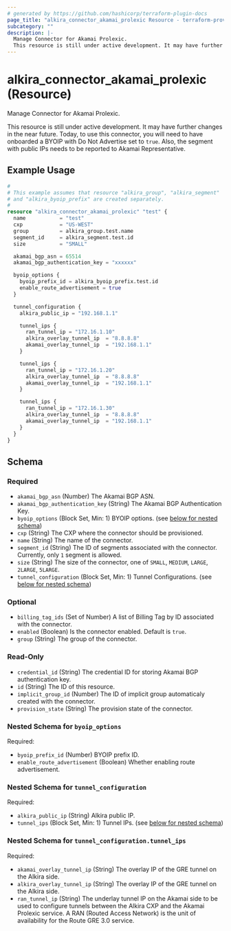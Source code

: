```yaml
---
# generated by https://github.com/hashicorp/terraform-plugin-docs
page_title: "alkira_connector_akamai_prolexic Resource - terraform-provider-alkira"
subcategory: ""
description: |-
  Manage Connector for Akamai Prolexic.
  This resource is still under active development. It may have further changes in the near future. Today, to use this connector, you will need to have onboarded a BYOIP with Do Not Advertise set to true. Also, the segment with public IPs needs to be reported to Akamai Representative.
---
```


# alkira_connector_akamai_prolexic (Resource)

Manage Connector for Akamai Prolexic.

This resource is still under active development. It may have further changes in the near future. Today, to use this connector, you will need to have onboarded a BYOIP with Do Not Advertise set to `true`. Also, the segment with public IPs needs to be reported to Akamai Representative.

## Example Usage

```terraform
#
# This example assumes that resource "alkira_group", "alkira_segment"
# and "alkira_byoip_prefix" are created separately.
#
resource "alkira_connector_akamai_prolexic" "test" {
  name           = "test"
  cxp            = "US-WEST"
  group          = alkira_group.test.name
  segment_id     = alkira_segment.test.id
  size           = "SMALL"

  akamai_bgp_asn = 65514
  akamai_bgp_authentication_key = "xxxxxx"

  byoip_options {
    byoip_prefix_id = alkira_byoip_prefix.test.id
    enable_route_advertisement = true
  }

  tunnel_configuration {
    alkira_public_ip = "192.168.1.1"

    tunnel_ips {
      ran_tunnel_ip = "172.16.1.10"
      alkira_overlay_tunnel_ip  = "8.8.8.8"
      akamai_overlay_tunnel_ip  = "192.168.1.1"
    }

    tunnel_ips {
      ran_tunnel_ip = "172.16.1.20"
      alkira_overlay_tunnel_ip  = "8.8.8.8"
      akamai_overlay_tunnel_ip  = "192.168.1.1"
    }

    tunnel_ips {
      ran_tunnel_ip = "172.16.1.30"
      alkira_overlay_tunnel_ip  = "8.8.8.8"
      akamai_overlay_tunnel_ip  = "192.168.1.1"
    }
  }
}
```

<!-- schema generated by tfplugindocs -->
## Schema

### Required

- `akamai_bgp_asn` (Number) The Akamai BGP ASN.
- `akamai_bgp_authentication_key` (String) The Akamai BGP Authentication Key.
- `byoip_options` (Block Set, Min: 1) BYOIP options. (see [below for nested schema](#nestedblock--byoip_options))
- `cxp` (String) The CXP where the connector should be provisioned.
- `name` (String) The name of the connector.
- `segment_id` (String) The ID of segments associated with the connector. Currently, only `1` segment is allowed.
- `size` (String) The size of the connector, one of `SMALL`, `MEDIUM`, `LARGE`, `2LARGE`, `5LARGE`.
- `tunnel_configuration` (Block Set, Min: 1) Tunnel Configurations. (see [below for nested schema](#nestedblock--tunnel_configuration))

### Optional

- `billing_tag_ids` (Set of Number) A list of Billing Tag by ID associated with the connector.
- `enabled` (Boolean) Is the connector enabled. Default is `true`.
- `group` (String) The group of the connector.

### Read-Only

- `credential_id` (String) The credential ID for storing Akamai BGP authentication key.
- `id` (String) The ID of this resource.
- `implicit_group_id` (Number) The ID of implicit group automaticaly created with the connector.
- `provision_state` (String) The provision state of the connector.

<a id="nestedblock--byoip_options"></a>
### Nested Schema for `byoip_options`

Required:

- `byoip_prefix_id` (Number) BYOIP prefix ID.
- `enable_route_advertisement` (Boolean) Whether enabling route advertisement.


<a id="nestedblock--tunnel_configuration"></a>
### Nested Schema for `tunnel_configuration`

Required:

- `alkira_public_ip` (String) Alkira public IP.
- `tunnel_ips` (Block Set, Min: 1) Tunnel IPs. (see [below for nested schema](#nestedblock--tunnel_configuration--tunnel_ips))

<a id="nestedblock--tunnel_configuration--tunnel_ips"></a>
### Nested Schema for `tunnel_configuration.tunnel_ips`

Required:

- `akamai_overlay_tunnel_ip` (String) The overlay IP of the GRE tunnel on the Alkira side.
- `alkira_overlay_tunnel_ip` (String) The overlay IP of the GRE tunnel on the Alkira side.
- `ran_tunnel_ip` (String) The underlay tunnel IP on the Akamai side to be used to configure tunnels between the Alkira CXP and the Akamai Prolexic service. A RAN (Routed Access Network) is the unit of availability for the Route GRE 3.0 service.
